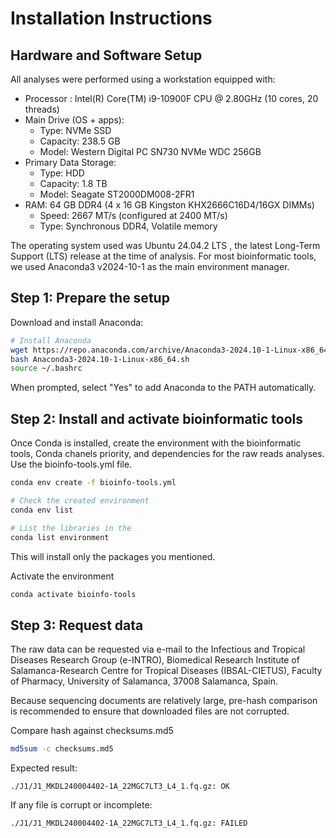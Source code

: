 # Installation Instructions

## **Hardware and Software Setup**
All analyses were performed using a workstation equipped with:

* Processor : Intel(R) Core(TM) i9-10900F CPU @ 2.80GHz (10 cores, 20 threads) 
* Main Drive (OS + apps):  
    - Type: NVMe SSD  
    - Capacity: 238.5 GB  
    - Model: Western Digital PC SN730 NVMe WDC 256GB
* Primary Data Storage:  
    - Type: HDD  
    - Capacity: 1.8 TB  
    - Model: Seagate ST2000DM008-2FR1  
* RAM: 64 GB DDR4 (4 x 16 GB Kingston KHX2666C16D4/16GX DIMMs)
    - Speed: 2667 MT/s (configured at 2400 MT/s)
    - Type: Synchronous DDR4, Volatile memory

The operating system used was Ubuntu 24.04.2 LTS , the latest Long-Term Support (LTS) release at the time of analysis.
For most bioinformatic tools, we used Anaconda3 v2024-10-1 as the main environment manager.

## Step 1: Prepare the setup

Download and install Anaconda:
```bash
# Install Anaconda
wget https://repo.anaconda.com/archive/Anaconda3-2024.10-1-Linux-x86_64.sh
bash Anaconda3-2024.10-1-Linux-x86_64.sh
source ~/.bashrc
```
When prompted, select "Yes" to add Anaconda to the PATH automatically.


## Step 2: Install and activate bioinformatic tools
Once Conda is installed, create the environment with the bioinformatic tools, Conda chanels priority, and dependencies for the raw reads analyses. 
Use the bioinfo-tools.yml file.
```bash
conda env create -f bioinfo-tools.yml

# Check the created environment
conda env list

# List the libraries in the
conda list environment
```
This will install only the packages you mentioned.


Activate the environment
```bash
conda activate bioinfo-tools
```

## Step 3: Request data
The raw data can be requested via e-mail to the Infectious and Tropical Diseases Research Group (e-INTRO), Biomedical Research Institute of Salamanca-Research Centre for Tropical Diseases (IBSAL-CIETUS), Faculty of Pharmacy, University of Salamanca, 37008 Salamanca, Spain.

Because sequencing documents are relatively large, pre-hash comparison is recommended to ensure that downloaded files are not corrupted.

Compare hash against checksums.md5
```bash
md5sum -c checksums.md5
```
Expected result: 
```
./J1/J1_MKDL240004402-1A_22MGC7LT3_L4_1.fq.gz: OK
```
If any file is corrupt or incomplete: 
```
./J1/J1_MKDL240004402-1A_22MGC7LT3_L4_1.fq.gz: FAILED
```

